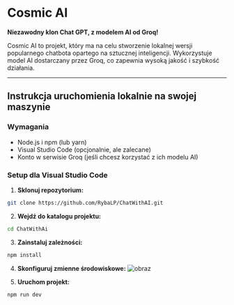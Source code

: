 # Cosmic AI

**Niezawodny klon Chat GPT, z modelem AI od Groq!**

Cosmic AI to projekt, który ma na celu stworzenie lokalnej wersji popularnego chatbota opartego na sztucznej inteligencji. Wykorzystuje model AI dostarczany przez Groq, co zapewnia wysoką jakość i szybkość działania.

---

## Instrukcja uruchomienia lokalnie na swojej maszynie

### Wymagania

* Node.js i npm (lub yarn)
* Visual Studio Code (opcjonalnie, ale zalecane)
* Konto w serwisie Groq (jeśli chcesz korzystać z ich modelu AI)

### Setup dla Visual Studio Code

1. **Sklonuj repozytorium:**

```bash
git clone https://github.com/RybaLP/ChatWithAI.git

```
2. **Wejdź do katalogu projektu:**
   
```bash
cd ChatWithAi
```
3. **Zainstaluj zależności:**
```bash
npm install
```

4. **Skonfiguruj zmienne środowiskowe:**
![obraz](https://github.com/user-attachments/assets/89fe430b-9d2f-424c-b828-b3ec24b6f272)

5. **Uruchom projekt:**
 ```bash
npm run dev
```


   



